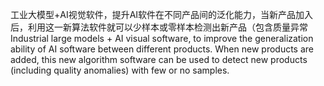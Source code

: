 工业大模型+AI视觉软件，提升AI软件在不同产品间的泛化能力，当新产品加入后，利用这一新算法软件就可以少样本或零样本检测出新产品（包含质量异常 Industrial large models + AI visual software, to improve the generalization ability of AI software between different products. When new products are added, this new algorithm software can be used to detect new products (including quality anomalies) with few or no samples.